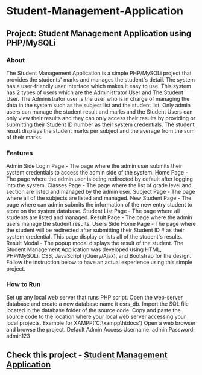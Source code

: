 # Student-Management-Application

## Project: Student Management Application using PHP/MySQLi

### About
The Student Management Application is a simple PHP/MySQLi project that provides the students' marks and manages the student's detail. The system has a user-friendly user interface which makes it easy to use. This system has 2 types of users which are the Administrator User and The Student User. The Administrator user is the user who is in charge of managing the data in the system such as the subject list and the student list. Only admin users can manage the student result and marks and the Student Users can only view their results and they can only access their results by providing or submitting their Student ID number as their system credentials. The student result displays the student marks per subject and the average from the sum of their marks.

### Features
Admin Side
Login Page - The page where the admin user submits their system credentials to access the admin side of the system.
Home Page - The page where the admin user is being redirected by default after logging into the system.
Classes Page - The page where the list of grade level and section are listed and managed by the admin user.
Subject Page - The page where all of the subjects are listed and managed.
New Student Page - The page where can admin submits the information of the new entry student to store on the system database.
Student List Page - The page where all students are listed and managed.
Result Page - The page where the admin users manage the student results.
Users Side
Home Page - The page where the student will be redirected after submitting their Student ID # as their system credential. This page display or lists all of the student's results.
Result Modal - The popup modal displays the result of the student.
The Student Management Application was developed using HTML, PHP/MySQLi, CSS, JavaScript (jQuery/Ajax), and Bootstrap for the design. Follow the instruction below to have an actual experience using this simple project.

### How to Run
Set up any local web server that runs PHP script.
Open the web-server database and create a new database name it osrs_db.
Import the SQL file located in the database folder of the source code.
Copy and paste the source code to the location where your local web server accessing your local projects. Example for XAMPP('C:\xampp\htdocs')
Open a web browser and browse the project.
​​​​​​​Default Admin Access
Username: admin
Password: admin123

## Check this project - [Student Management Application](http://studentmanagementapplication.great-site.net/)
